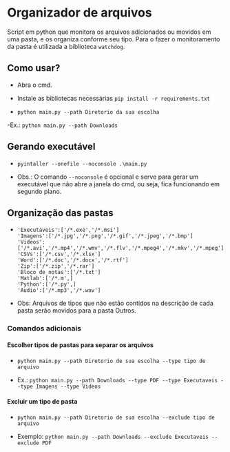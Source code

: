 # Organizador de arquivos

Script em python que monitora os arquivos adicionados ou movidos em uma pasta, e os organiza conforme seu tipo. Para o fazer o monitoramento da pasta é utilizada a biblioteca `watchdog`.


## Como usar?

- Abra o cmd.

- Instale as bibliotecas necessárias `pip install -r requirements.txt`

- `python main.py --path Diretorio da sua escolha`

-Ex.: `python main.py --path Downloads`


## Gerando executável

- `pyintaller --onefile --noconsole .\main.py`

- Obs.: O comando `--noconsole` é opcional e serve para gerar um executável que não abre a janela do cmd, ou seja, fica funcionando em segundo plano.


## Organização das pastas

- ```'PDF':['/*.pdf',]
  'Executaveis':['/*.exe','/*.msi']
  'Imagens':['/*.jpg','/*.png','/*.gif','/*.jpeg','/*.bmp']
  'Videos':['/*.avi','/*.mp4','/*.wmv','/*.flv','/*.mpeg4','/*.mkv','/*.mpeg']
  'CSVs':['/*.csv','/*.xlsx']
  'Word':['/*.doc','/*.docx','/*.rtf']
  'Zip':['/*.zip','/*.rar']
  'Bloco de notas':['/*.txt']
  'Matlab':['/*.m',]
  'Python':['/*.py',]
  'Audio':['/*.mp3','/*.wav']
- Obs: Arquivos de tipos que não estão contidos na descrição de cada pasta serão movidos para a pasta Outros.

### Comandos adicionais

#### Escolher tipos de pastas para separar os arquivos

- `python main.py --path Diretorio de sua escolha --type tipo de arquivo`

- Ex.: `python main.py --path Downloads --type PDF --type Executaveis --type Imagens --type Videos`
  
 #### Excluir um tipo de pasta 
 
 - `python main.py --path Diretorio de sua escolha --exclude tipo de arquivo`

- Exemplo: `python main.py --path Downloads --exclude Executaveis --exclude PDF`


